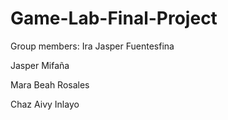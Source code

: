 # Game-Lab-Final-Project

Group members:
Ira Jasper Fuentesfina

Jasper Mifaña

Mara Beah Rosales

Chaz Aivy Inlayo
